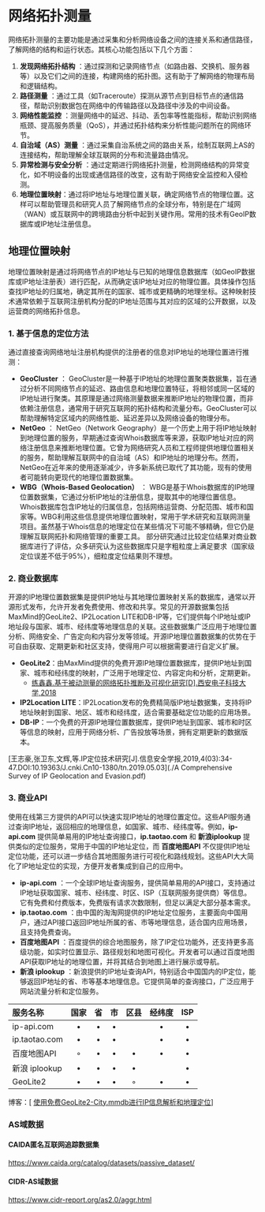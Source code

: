 # 网络拓扑测量

网络拓扑测量的主要功能是通过采集和分析网络设备之间的连接关系和通信路径，了解网络的结构和运行状态。其核心功能包括以下几个方面：

1. **发现网络拓扑结构** ：通过探测和记录网络节点（如路由器、交换机、服务器等）以及它们之间的连接，构建网络的拓扑图。这有助于了解网络的物理布局和逻辑结构。
2. **路径测量** ：通过工具（如Traceroute）探测从源节点到目标节点的通信路径，帮助识别数据包在网络中的传输路径以及路径中涉及的中间设备。
3. **网络性能监控** ：测量网络中的延迟、抖动、丢包率等性能指标，帮助识别网络瓶颈、提高服务质量（QoS），并通过拓扑结构来分析性能问题所在的网络环节。
4. **自治域（AS）测量** ：通过采集自治系统之间的路由关系，绘制互联网上AS的连接结构，帮助理解全球互联网的分布和流量路由情况。
5. **异常检测与安全分析** ：通过定期进行网络拓扑测量，检测网络结构的异常变化，如不明设备的出现或通信路径的改变，这有助于网络安全监控和入侵检测。
6. **地理位置映射**：通过将IP地址与地理位置关联，确定网络节点的物理位置。这样可以帮助管理员和研究人员了解网络节点的全球分布，特别是在广域网（WAN）或互联网中的跨境路由分析中起到关键作用。常用的技术有GeoIP数据库或IP地址注册信息。

## 地理位置映射

地理位置映射是通过将网络节点的IP地址与已知的地理信息数据库（如GeoIP数据库或IP地址注册表）进行匹配，从而确定该IP地址对应的物理位置。具体操作包括查找IP地址的归属地，确定其所在的国家、城市或更精确的地理坐标。这种映射技术通常依赖于互联网注册机构分配的IP地址范围与其对应的区域的公开数据，以及运营商的网络拓扑信息。

### 1. 基于信息的定位方法

通过直接查询网络地址注册机构提供的注册者的信息对IP地址的地理位置进行推测：

* **GeoCluster** ：
  GeoCluster是一种基于IP地址的地理位置聚类数据集，旨在通过分析不同网络节点的延迟、路由信息和地理位置特征，将相邻或同一区域的IP地址进行聚类。其原理是通过网络测量数据来推断IP地址的物理位置，而非依赖注册信息，通常用于研究互联网的拓扑结构和流量分布。GeoCluster可以帮助理解特定区域内的网络性能、延迟差异以及网络设备的物理分布。
* **NetGeo** ：
  NetGeo（Network Geography）是一个历史上用于将IP地址映射到地理位置的服务，早期通过查询Whois数据库等来源，获取IP地址对应的网络注册信息来推断地理位置。它曾为网络研究人员和工程师提供地理位置相关的服务，帮助理解互联网中的自治域（AS）和IP地址的地理分布。然而，NetGeo在近年来的使用逐渐减少，许多新系统已取代了其功能，现有的使用者可能转向更现代的地理位置数据集。
* **WBG（Whois-Based Geolocation）** ：
  WBG是基于Whois数据库的IP地理位置数据集，它通过分析IP地址的注册信息，提取其中的地理位置信息。Whois数据库包含IP地址的归属信息，包括网络运营商、分配范围、城市和国家等。WBG利用这些信息提供地理位置映射，常用于学术研究和互联网测量项目。虽然基于Whois信息的地理定位在某些情况下可能不够精确，但它仍是理解互联网拓扑和网络管理的重要工具。
  部分研究通过比较定位结果对商业数据库进行了评估，众多研究认为这些数据库只是字粗粒度上满足要求（国家级定位误差不低于95%），细粒度定位结果则不理想。

### 2. 商业数据库

开源的IP地理位置数据集是提供IP地址与其地理位置映射关系的数据库，通常以开源形式发布，允许开发者免费使用、修改和共享。常见的开源数据集包括MaxMind的GeoLite2、IP2Location LITE和DB-IP等，它们提供每个IP地址或IP地址段与国家、城市、经纬度等地理信息的关联。这些数据集广泛应用于地理位置分析、网络安全、广告定向和内容分发等领域。开源IP地理位置数据集的优势在于可自由获取、定期更新和社区支持，使得用户可以根据需要进行自定义扩展。

* **GeoLite2**：由MaxMind提供的免费开源IP地理位置数据库，提供IP地址到国家、城市和经纬度的映射，广泛用于地理定位、内容定向和分析，定期更新。
  * [练鑫鑫.基于被动测量的网络拓扑推断及可视化研究[D].西安电子科技大学,2018](基于被动测量的网络拓扑推断及可视化研究_练鑫鑫.pdf)
* **IP2Location LITE**：IP2Location发布的免费精简版IP地址数据集，支持将IP地址映射到国家、地区、城市和经纬度，适合需要基础定位功能的应用场景。
* **DB-IP**：一个免费的开源IP地理位置数据库，提供IP地址到国家、城市和时区等信息的映射，应用于网络分析、广告投放等场景，拥有定期更新的数据版本。

[王志豪,张卫东,文辉,等.IP定位技术研究[J].信息安全学报,2019,4(03):34-47.DOI:10.19363/J.cnki.Cn10-1380/tn.2019.05.03](./A Comprehensive Survey of IP Geolocation and Evasion.pdf)

### 3. 商业API

使用在线第三方提供的API可以快速实现IP地址的地理位置定位。这些API服务通过查询IP地址，返回相应的地理信息，如国家、城市、经纬度等。例如，**ip-api.com** 提供简单易用的IP地址查询接口，**ip.taotao.com** 和 **新浪iplookup** 提供类似的定位服务，常用于中国的IP地址定位，而 **百度地图API** 不仅提供IP地址定位功能，还可以进一步结合其地图服务进行可视化和路线规划。这些API大大简化了IP地址定位的实现，方便开发者集成到自己的应用中。

* **ip-api.com** ：一个全球IP地址查询服务，提供简单易用的API接口，支持通过IP地址获取国家、城市、经纬度、时区、ISP（互联网服务提供商）等信息。它有免费和付费版本，免费版有请求次数限制，但足以满足大部分基本需求。
* **ip.taotao.com** ：由中国的淘淘网提供的IP地址定位服务，主要面向中国用户，通过API接口返回IP地址所属的省、市等地理信息，适合国内应用场景，且支持免费查询。
* **百度地图API** ：百度提供的综合地图服务，除了IP定位功能外，还支持更多高级功能，如实时位置显示、路径规划和地图可视化。开发者可以通过百度地图API获取IP地址的地理位置，并将其结合到地图上进行展示或导航。
* **新浪 iplookup** ：新浪提供的IP地址查询API，特别适合中国国内的IP定位，能够返回IP地址的省、市等基本地理信息。它提供简单的查询接口，广泛应用于网站流量分析和定位服务。

| 服务名称        | 国家   |  省  |   市  |   区县  | 经纬度 | ISP |
| :--------  | :-----:  | :----: | :----: | :----: | :----: | :----: |
| ip-api.com | • | • | • |   | • | • |
| ip.taotao.com | • | • | • |   | • | • |
| 百度地图API | ◦ | • | • | • | • | • |
| 新浪 iplookup | • | • | • | • |   | • |
| GeoLite2 | • | • | • | ◦  | • | • |

博客：[ [使用免费GeoLite2-City.mmdb进行IP信息解析和地理定位](https://www.cnblogs.com/zccoming/p/13338493.html)]

### AS域数据

#### CAIDA匿名互联网追踪数据集
https://www.caida.org/catalog/datasets/passive_dataset/


#### CIDR-AS域数据
https://www.cidr-report.org/as2.0/aggr.html
